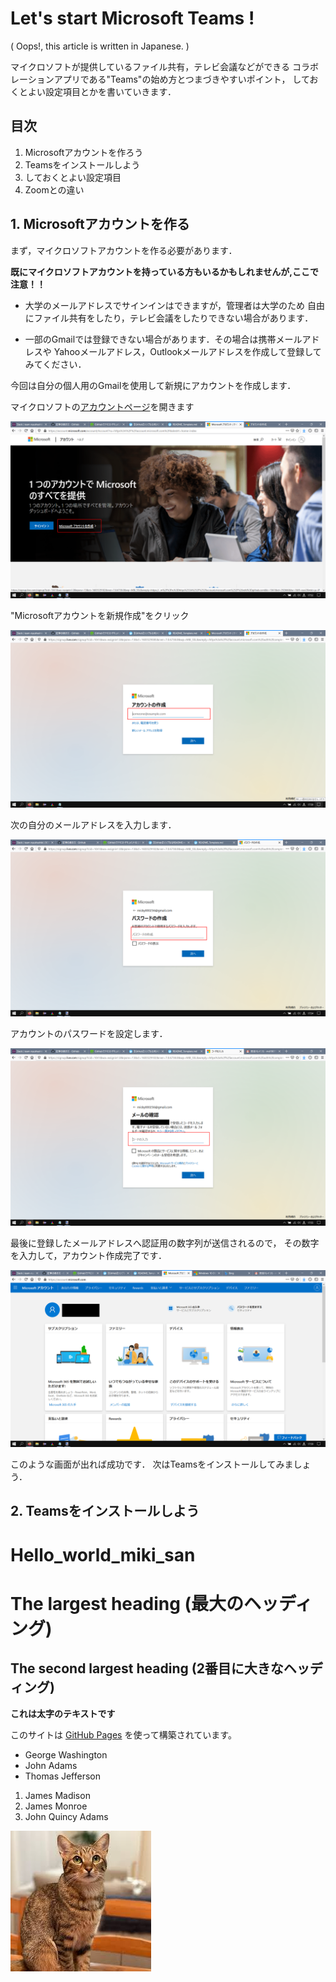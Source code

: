 # Let's start Microsoft Teams !

( Oops!, this article is written in Japanese. )

マイクロソフトが提供しているファイル共有，テレビ会議などができる
コラボレーションアプリである"Teams"の始め方とつまづきやすいポイント，
しておくとよい設定項目とかを書いていきます．

## 目次

1. Microsoftアカウントを作ろう
2. Teamsをインストールしよう
3. しておくとよい設定項目
4. Zoomとの違い

## 1. Microsoftアカウントを作る

まず，マイクロソフトアカウントを作る必要があります．

**既にマイクロソフトアカウントを持っている方もいるかもしれませんが,ここで注意！！**

- 大学のメールアドレスでサインインはできますが，管理者は大学のため
自由にファイル共有をしたり，テレビ会議をしたりできない場合があります．

- 一部のGmailでは登録できない場合があります．その場合は携帯メールアドレスや
Yahooメールアドレス，Outlookメールアドレスを作成して登録してみてください．

今回は自分の個人用のGmailを使用して新規にアカウントを作成します．

マイクロソフトの[アカウントページ](https://account.microsoft.com/account/Account?ru=https%3A%2F%2Faccount.microsoft.com%2F&destrt=home-index)を開きます

![alt None](images/0.png)

"Microsoftアカウントを新規作成"をクリック

![alt None](images/1.png)

次の自分のメールアドレスを入力します．

![alt None](images/2.png)

アカウントのパスワードを設定します．

![alt None](images/3.png)

最後に登録したメールアドレスへ認証用の数字列が送信されるので，
その数字を入力して，アカウント作成完了です．

![alt None](images/4.png)

このような画面が出れば成功です．
次はTeamsをインストールしてみましょう．

## 2. Teamsをインストールしよう






# Hello_world_miki_san


# The largest heading (最大のヘッディング)
## The second largest heading (2番目に大きなヘッディング)

**これは太字のテキストです**

このサイトは [GitHub Pages](https://pages.github.com/) を使って構築されています。

- George Washington
- John Adams
- Thomas Jefferson

1. James Madison
2. James Monroe
3. John Quincy Adams

![alt内容（マウスカーソルが当たったときの表示テキスト）](images/1.jpg)